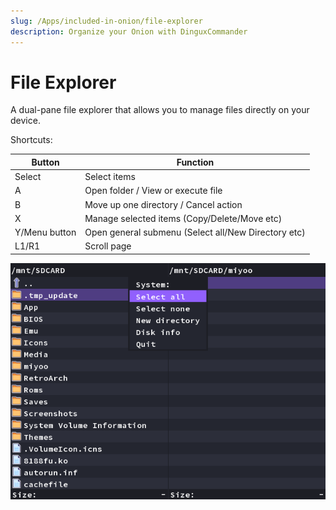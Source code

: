 ```yaml
---
slug: /Apps/included-in-onion/file-explorer
description: Organize your Onion with DinguxCommander
---
```


# File Explorer


A dual-pane file explorer that allows you to manage files directly on your device.

Shortcuts:

| Button | Function |
|---|---|
|Select|Select items|
|A|Open folder / View or execute file|
|B|Move up one directory / Cancel action|
|X|Manage selected items (Copy/Delete/Move etc)|
|Y/Menu button|Open general submenu (Select all/New Directory etc)|
|L1/R1|Scroll page|

![](./res/file-explorer.png)